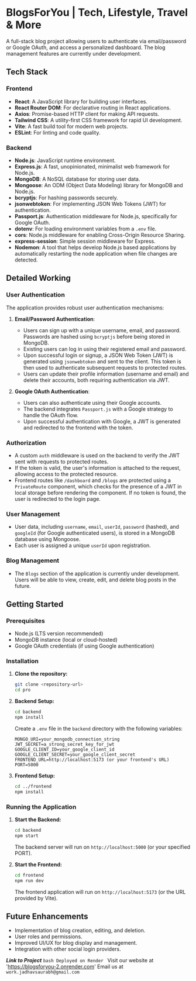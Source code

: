 # BlogsForYou | Tech, Lifestyle, Travel & More

A full-stack blog project allowing users to authenticate via email/password or Google OAuth, and access a personalized dashboard. The blog management features are currently under development.

## Tech Stack

### Frontend

- **React**: A JavaScript library for building user interfaces.
- **React Router DOM**: For declarative routing in React applications.
- **Axios**: Promise-based HTTP client for making API requests.
- **Tailwind CSS**: A utility-first CSS framework for rapid UI development.
- **Vite**: A fast build tool for modern web projects.
- **ESLint**: For linting and code quality.

### Backend

- **Node.js**: JavaScript runtime environment.
- **Express.js**: A fast, unopinionated, minimalist web framework for Node.js.
- **MongoDB**: A NoSQL database for storing user data.
- **Mongoose**: An ODM (Object Data Modeling) library for MongoDB and Node.js.
- **bcryptjs**: For hashing passwords securely.
- **jsonwebtoken**: For implementing JSON Web Tokens (JWT) for authentication.
- **Passport.js**: Authentication middleware for Node.js, specifically for Google OAuth.
- **dotenv**: For loading environment variables from a `.env` file.
- **cors**: Node.js middleware for enabling Cross-Origin Resource Sharing.
- **express-session**: Simple session middleware for Express.
- **Nodemon**: A tool that helps develop Node.js based applications by automatically restarting the node application when file changes are detected.

## Detailed Working

### User Authentication

The application provides robust user authentication mechanisms:

1.  **Email/Password Authentication**:

    - Users can sign up with a unique username, email, and password. Passwords are
      hashed using `bcryptjs` before being stored in MongoDB.
    - Existing users can log in using their registered email and password.
    - Upon successful login or signup, a JSON Web Token (JWT) is generated
      using `jsonwebtoken` and sent to the client. This token is then used
      to authenticate subsequent requests to protected routes.
    - Users can update their profile information (username and email) and
      delete their accounts, both requiring authentication via JWT.

2.  **Google OAuth Authentication**:
    - Users can also authenticate using their Google accounts.
    - The backend integrates `Passport.js` with a Google strategy to handle
      the OAuth flow.
    - Upon successful authentication with Google, a JWT is generated and
      redirected to the frontend with the token.

### Authorization

- A custom `auth` middleware is used on the backend to verify the JWT sent
  with requests to protected routes.
- If the token is valid, the user's information is attached to the request,
  allowing access to the protected resource.
- Frontend routes like `/dashboard` and `/blogs` are protected using a `PrivateRoute`
  component, which checks for the presence of a JWT in local storage before
  rendering the component. If no token is found, the user is redirected to the
  login page.

### User Management

- User data, including `username`, `email`, `userId`, `password` (hashed),
  and `googleId` (for Google authenticated users), is stored in a MongoDB
  database using Mongoose.
- Each user is assigned a unique `userId` upon registration.

### Blog Management

- The `Blogs` section of the application is currently under development.
  Users will be able to view, create, edit, and delete blog posts in the future.

## Getting Started

### Prerequisites

- Node.js (LTS version recommended)
- MongoDB instance (local or cloud-hosted)
- Google OAuth credentials (if using Google authentication)

### Installation

1.  **Clone the repository:**

    ```bash
    git clone <repository-url>
    cd pro
    ```

2.  **Backend Setup:**

    ```bash
    cd backend
    npm install
    ```

    Create a `.env` file in the `backend` directory with the following variables:

    ```
    MONGO_URI=your_mongodb_connection_string
    JWT_SECRET=a_strong_secret_key_for_jwt
    GOOGLE_CLIENT_ID=your_google_client_id
    GOOGLE_CLIENT_SECRET=your_google_client_secret
    FRONTEND_URL=http://localhost:5173 (or your frontend's URL)
    PORT=5000
    ```

3.  **Frontend Setup:**
    ```bash
    cd ../frontend
    npm install
    ```

### Running the Application

1.  **Start the Backend:**

    ```bash
    cd backend
    npm start
    ```

    The backend server will run on `http://localhost:5000` (or your specified PORT).

2.  **Start the Frontend:**
    ```bash
    cd frontend
    npm run dev
    ```
    The frontend application will run on `http://localhost:5173` (or the URL provided by Vite).

## Future Enhancements

- Implementation of blog creation, editing, and deletion.
- User roles and permissions.
- Improved UI/UX for blog display and management.
- Integration with other social login providers.


***Link to Project*** 
    ```bash
    Deployed on Render
    ```
    Visit our website at 'https://blogsforyou-2.onrender.com'
    Email us at `work.jadhavsaurabh@gmail.com`
